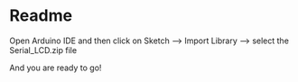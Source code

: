 Readme
========
Open Arduino IDE and then click on Sketch --> Import Library --> select the Serial\_LCD.zip file

And you are ready to go!
